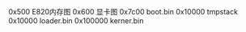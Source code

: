 0x500       E820内存图
0x600       显卡图
0x7c00      boot.bin
0x10000     tmpstack
0x10000     loader.bin
0x100000    kerner.bin


